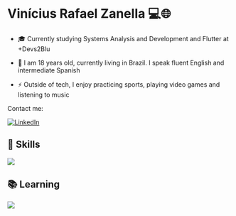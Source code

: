 <!-- Apresentação -->
# Vinícius Rafael Zanella 💻🌐
<p>
  
  - 🎓 Currently studying Systems Analysis and Development and Flutter at +Devs2Blu
  
  - 💬 I am 18 years old, currently living in Brazil. I speak fluent English and intermediate Spanish

  - ⚡ Outside of tech, I enjoy practicing sports, playing video games and listening to music
</p>

<!-- Links -->
Contact me:

[![LinkedIn](https://img.shields.io/badge/LinkedIn-0077B5?style=for-the-badge&logo=linkedin&logoColor=white)](https://br.linkedin.com/in/vin%C3%ADcius-zanella-836596306)

## 🧠 Skills 

<div style="flex-basis: 48%;">
  <img src="https://skillicons.dev/icons?i=figma,java,python,mysql&theme=light" /> 
</div>

## 📚 Learning 

<div style="flex-basis: 48%;">
  <img src="https://skillicons.dev/icons?i=dart,flutter,react&theme=light" /> 
</div>
